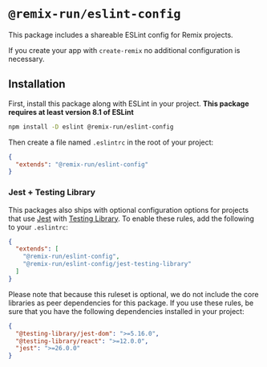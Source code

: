 # `@remix-run/eslint-config`

This package includes a shareable ESLint config for Remix projects.

If you create your app with `create-remix` no additional configuration is necessary.

## Installation

First, install this package along with ESLint in your project. **This package requires at least version 8.1 of ESLint**

```sh
npm install -D eslint @remix-run/eslint-config
```

Then create a file named `.eslintrc` in the root of your project:

```json
{
  "extends": "@remix-run/eslint-config"
}
```

### Jest + Testing Library

This packages also ships with optional configuration options for projects that use [Jest](https://jestjs.io/) with [Testing Library](https://testing-library.com). To enable these rules, add the following to your `.eslintrc`:

```json
{
  "extends": [
    "@remix-run/eslint-config",
    "@remix-run/eslint-config/jest-testing-library"
  ]
}
```

Please note that because this ruleset is optional, we do not include the core libraries as peer dependencies for this package. If you use these rules, be sure that you have the following dependencies installed in your project:

```json
{
  "@testing-library/jest-dom": ">=5.16.0",
  "@testing-library/react": ">=12.0.0",
  "jest": ">=26.0.0"
}
```
